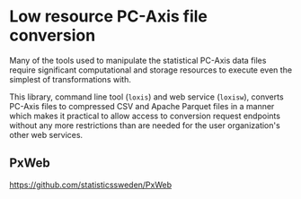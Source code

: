 # Low resource PC-Axis file conversion

Many of the tools used to manipulate the statistical PC-Axis data files require
significant computational and storage resources to execute even the simplest of
transformations with.

This library, command line tool (`loxis`) and web service (`loxisw`), converts
PC-Axis files to compressed CSV and Apache Parquet files in a manner which makes
it practical to allow access to conversion request endpoints without any more
restrictions than are needed for the user organization's other web services.

## PxWeb

https://github.com/statisticssweden/PxWeb

